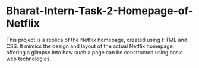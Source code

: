 # Bharat-Intern-Task-2-Homepage-of-Netflix
This project is a replica of the Netflix homepage, created using HTML and CSS. It mimics the design and layout of the actual Netflix homepage, offering a glimpse into how such a page can be constructed using basic web technologies.
